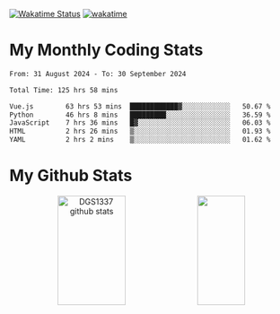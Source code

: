 [![Wakatime Status](https://github.com/noopurphalak/noopurphalak/workflows/wakatime-status-update/badge.svg)](https://github.com/noopurphalak/noopurphalak/actions/workflows/main.yml)
[![wakatime](https://wakatime.com/badge/user/80ace140-ef40-4fdd-b8ed-f3be3d2e1aea.svg)](https://wakatime.com/@80ace140-ef40-4fdd-b8ed-f3be3d2e1aea)

# My Monthly Coding Stats

<!--START_SECTION:waka-->

```txt
From: 31 August 2024 - To: 30 September 2024

Total Time: 125 hrs 58 mins

Vue.js        63 hrs 53 mins  ████████████▓░░░░░░░░░░░░   50.67 %
Python        46 hrs 8 mins   █████████░░░░░░░░░░░░░░░░   36.59 %
JavaScript    7 hrs 36 mins   █▓░░░░░░░░░░░░░░░░░░░░░░░   06.03 %
HTML          2 hrs 26 mins   ▒░░░░░░░░░░░░░░░░░░░░░░░░   01.93 %
YAML          2 hrs 2 mins    ▒░░░░░░░░░░░░░░░░░░░░░░░░   01.62 %
```

<!--END_SECTION:waka-->

# My Github Stats
<div style="text-align: center;">
  <img width="49%" height="195px" src="https://github-readme-stats-sigma-five.vercel.app/api?username=noopurphalak&show_icons=true&count_private=true&hide_border=true&title_color=ecf2f8&icon_color=0d1117&text_color=FFFFFF&bg_color=0d1117" alt="DGS1337 github stats" />
  <img width="41%" height="195px" src="https://github-readme-stats-sigma-five.vercel.app/api/top-langs/?username=noopurphalak&layout=compact&hide_border=true&title_color=ecf2f8&text_color=FFFFFF&bg_color=0d1117" />
</div>
